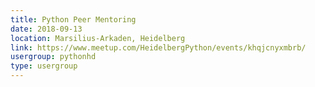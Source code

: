 ```yaml
---
title: Python Peer Mentoring
date: 2018-09-13
location: Marsilius-Arkaden, Heidelberg
link: https://www.meetup.com/HeidelbergPython/events/khqjcnyxmbrb/
usergroup: pythonhd
type: usergroup
---
```


